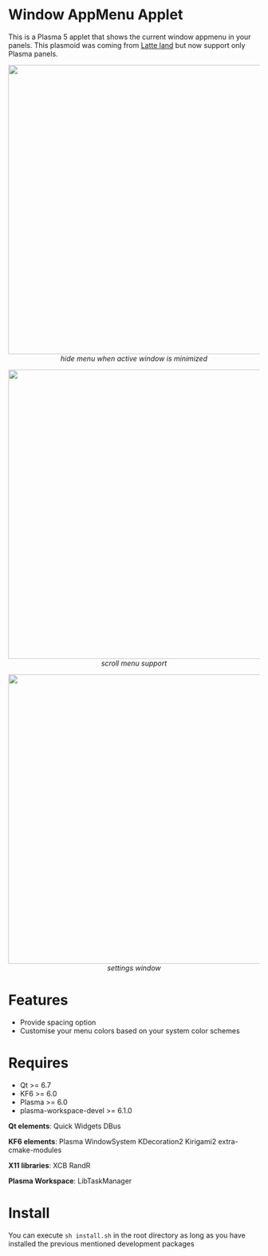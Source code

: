 # Window AppMenu Applet

This is a Plasma 5 applet that shows the current window appmenu in your panels. This plasmoid was coming from [Latte land](https://phabricator.kde.org/source/latte-dock/repository/master/) but now support only Plasma panels.

<p align="center">
<img src="https://i.imgur.com/T0sLWav.gif" width="580"><br/>
<i>hide menu when active window is minimized</i>
</p>

<p align="center">
<img src="https://i.imgur.com/ARJbMWX.gif" width="580"><br/>
<i>scroll menu support</i>
</p>


<p align="center">
<img src="https://imgur.com/w1EA6lr.png" width="580"><br/>
<i>settings window</i>
</p>

# Features

- Provide spacing option
- Customise your menu colors based on your system color schemes

# Requires

- Qt >= 6.7
- KF6 >= 6.0
- Plasma >= 6.0
- plasma-workspace-devel >= 6.1.0 

**Qt elements**: Quick Widgets DBus

**KF6 elements**: Plasma WindowSystem KDecoration2 Kirigami2 extra-cmake-modules

**X11 libraries**: XCB RandR

**Plasma Workspace**: LibTaskManager

# Install

You can execute `sh install.sh` in the root directory as long as you have installed the previous mentioned development packages

